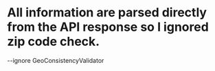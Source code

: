 # All information are parsed directly from the API response so I ignored zip code check.

--ignore GeoConsistencyValidator
